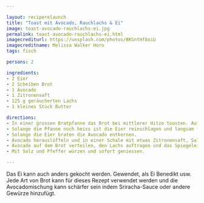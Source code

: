 ```yaml
---

layout: reciperelaunch
title: "Toast mit Avocado, Rauchlachs & Ei"
image: toast-avocado-rauchlachs-ei.jpg
permalink: toast-avocado-rauchlachs-ei.html
imagecrediturl: https://unsplash.com/photos/BKSntHf8oiU
imagecreditname: Melissa Walker Horn
tags: fisch

persons: 2

ingredients:
- 2 Eier
- 2 Scheiben Brot
- 1 Avocado
- 1 Zitronensaft
- 125 g geräucherten Lachs
- 1 kleines Stück Butter

directions:
- In einer grossen Bratpfanne das Brot bei mittlerer Hitze toasten. Auf Tellern servieren. 
- Solange die Pfanne noch heiss ist die Eier reinschlagen und langsam für ca. 4-5 Minuten bei höherer Hitze brutzeln lassen. 
- Solange die Eier braten die Avocado entkernen. 
- Avocado herauslöffeln und in einer Schale mit etwas Zitronensaft, Salz und Pfeffer vermischen. Man kann auch Paprikapulver oder Mayonnaise unterrühren. 
- Avocado auf dem Brot verteilen, den Lachs auftragen und das Spiegelei oben drauf tun. 
- Mit Salz und Pfeffer würzen und sofort geniessen. 

---
```


Das Ei kann auch anders gekocht werden. Gewendet, als Ei Benedikt usw. Jede Art von Brot kann für dieses Rezept verwendet werden und die Avocadomischung kann schärfer sein indem Sriracha-Sauce oder andere Gewürze hinzufügt. 